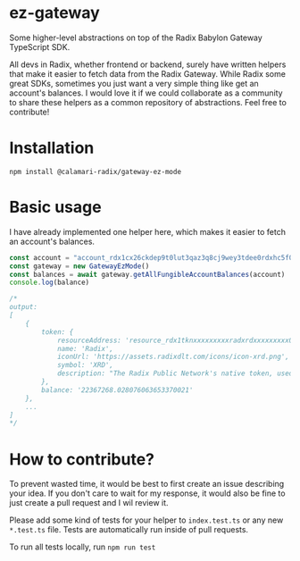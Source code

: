 # ez-gateway
Some higher-level abstractions on top of the Radix Babylon Gateway TypeScript SDK.

All devs in Radix, whether frontend or backend, surely have written helpers that make it easier to fetch data from the Radix Gateway. While Radix some great SDKs, sometimes you just want a very simple thing like get an account's balances. I would love it if we could collaborate as a community to share these helpers as a common repository of abstractions.  Feel free to contribute!

# Installation

`npm install @calamari-radix/gateway-ez-mode`

# Basic usage
I have already implemented one helper here, which makes it easier to fetch an account's balances.

```ts
const account = "account_rdx1cx26ckdep9t0lut3qaz3q8cj9wey3tdee0rdxhc5f0nce64lw5gt70"
const gateway = new GatewayEzMode()
const balances = await gateway.getAllFungibleAccountBalances(account)
console.log(balance)

/*
output:
[
    {
        token: {
            resourceAddress: 'resource_rdx1tknxxxxxxxxxradxrdxxxxxxxxx009923554798xxxxxxxxxradxrd',
            name: 'Radix',
            iconUrl: 'https://assets.radixdlt.com/icons/icon-xrd.png',
            symbol: 'XRD',
            description: "The Radix Public Network's native token, used to pay the network's required transaction fees and to secure the network through staking to its validator nodes."
        },
        balance: '22367268.028076063653370021'
    },
    ...
]
*/
```

# How to contribute?

To prevent wasted time, it would be best to first create an issue describing your idea. If you don't care to wait for my response, it would also be fine to just create a pull request and I wil review it.

Please add some kind of tests for your helper to `index.test.ts` or any new `*.test.ts` file. Tests are automatically run inside of pull requests.

To run all tests locally, run `npm run test`
